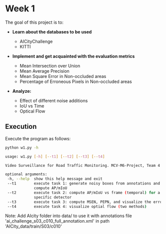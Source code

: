 # Week 1
 
The goal of this project is to:
* **Learn about the databases to be used**
    * AICityChallenge
    * KITTI  
    
* **Implement and get acquainted with the evaluation metrics**
    * Mean Intersection over Union
    * Mean Average Precision  
    * Mean Square Error in Non-occluded areas
    * Percentage of Erroneous Pixels in Non-occluded areas
    
* **Analyze:**
    * Effect of different noise additions
    * IoU vs Time
    * Optical Flow

## Execution
 
Execute the program as follows:
 ```bash
 python w1.py -h
 
 usage: w1.py [-h] [--t1] [--t2] [--t3] [--t4]

Video Surveillance for Road Traffic Monitoring. MCV-M6-Project, Team 4

optional arguments:
  -h, --help  show this help message and exit
  --t1        execute task 1: generate noisy boxes from annotations and
              compute AP/mIoU
  --t2        execute task 2: compute AP/mIoU vs frame (temporal) for a
              specific detector
  --t3        execute task 3: compute MSEN, PEPN, and visualize the errors
  --t4        execute task 4: visualize optial flow (two methods)
```
Note: Add AIcity folder into data/ to use it
with annotations file 'ai_challenge_s03_c010_full_annotation.xml' in path 'AICity_data/train/S03/c010'
